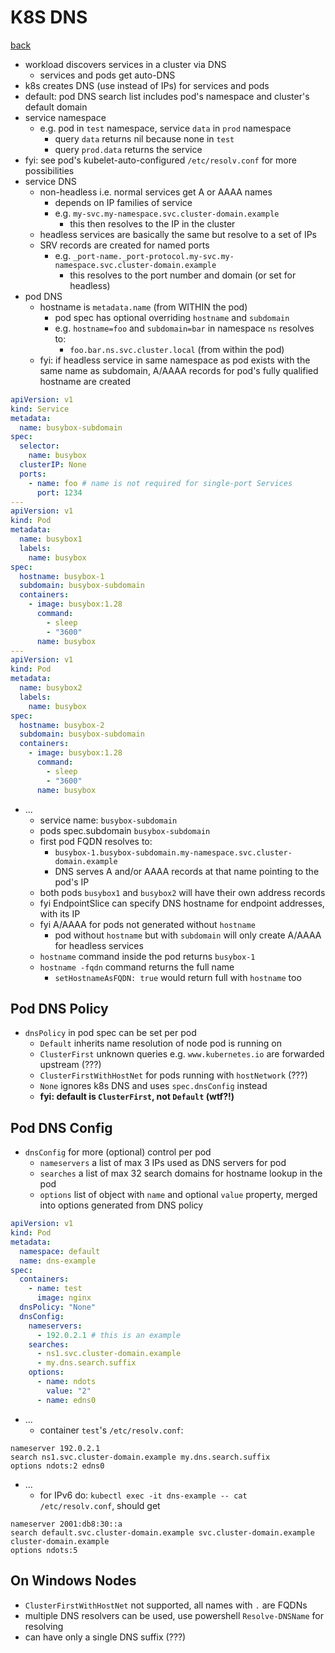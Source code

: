 # K8S DNS

[back](README#dns)

- workload discovers services in a cluster via DNS
  - services and pods get auto-DNS
- k8s creates DNS (use instead of IPs) for services and pods
- default: pod DNS search list includes pod's namespace and cluster's default domain
- service namespace
  - e.g. pod in `test` namespace, service `data` in `prod` namespace
    - query `data` returns nil because none in `test`
    - query `prod.data` returns the service
- fyi: see pod's kubelet-auto-configured `/etc/resolv.conf` for more possibilities
- service DNS
  - non-headless i.e. normal services get A or AAAA names
    - depends on IP families of service
    - e.g. `my-svc.my-namespace.svc.cluster-domain.example`
      - this then resolves to the IP in the cluster
  - headless services are basically the same but resolve to a set of IPs
  - SRV records are created for named ports
    - e.g. `_port-name._port-protocol.my-svc.my-namespace.svc.cluster-domain.example`
      - this resolves to the port number and domain (or set for headless)
- pod DNS
  - hostname is `metadata.name` (from WITHIN the pod)
    - pod spec has optional overriding `hostname` and `subdomain`
    - e.g. `hostname=foo` and `subdomain=bar` in namespace `ns` resolves to:
      - `foo.bar.ns.svc.cluster.local` (from within the pod)
  - fyi: if headless service in same namespace as pod exists with the same name as subdomain, A/AAAA records for pod's fully qualified hostname are created

```yaml
apiVersion: v1
kind: Service
metadata:
  name: busybox-subdomain
spec:
  selector:
    name: busybox
  clusterIP: None
  ports:
    - name: foo # name is not required for single-port Services
      port: 1234
---
apiVersion: v1
kind: Pod
metadata:
  name: busybox1
  labels:
    name: busybox
spec:
  hostname: busybox-1
  subdomain: busybox-subdomain
  containers:
    - image: busybox:1.28
      command:
        - sleep
        - "3600"
      name: busybox
---
apiVersion: v1
kind: Pod
metadata:
  name: busybox2
  labels:
    name: busybox
spec:
  hostname: busybox-2
  subdomain: busybox-subdomain
  containers:
    - image: busybox:1.28
      command:
        - sleep
        - "3600"
      name: busybox
```

- ...
  - service name: `busybox-subdomain`
  - pods spec.subdomain `busybox-subdomain`
  - first pod FQDN resolves to:
    - `busybox-1.busybox-subdomain.my-namespace.svc.cluster-domain.example`
    - DNS serves A and/or AAAA records at that name pointing to the pod's IP
  - both pods `busybox1` and `busybox2` will have their own address records
  - fyi EndpointSlice can specify DNS hostname for endpoint addresses, with its IP
  - fyi A/AAAA for pods not generated without `hostname`
    - pod without `hostname` but with `subdomain` will only create A/AAAA for headless services
  - `hostname` command inside the pod returns `busybox-1`
  - `hostname -fqdn` command returns the full name
    - `setHostnameAsFQDN: true` would return full with `hostname` too

## Pod DNS Policy

- `dnsPolicy` in pod spec can be set per pod
  - `Default` inherits name resolution of node pod is running on
  - `ClusterFirst` unknown queries e.g. `www.kubernetes.io` are forwarded upstream (???)
  - `ClusterFirstWithHostNet` for pods running with `hostNetwork` (???)
  - `None` ignores k8s DNS and uses `spec.dnsConfig` instead
  - **fyi: default is `ClusterFirst`, not `Default` (wtf?!)**

## Pod DNS Config

- `dnsConfig` for more (optional) control per pod
  - `nameservers` a list of max 3 IPs used as DNS servers for pod
  - `searches` a list of max 32 search domains for hostname lookup in the pod
  - `options` list of object with `name` and optional `value` property, merged into options generated from DNS policy

```yaml
apiVersion: v1
kind: Pod
metadata:
  namespace: default
  name: dns-example
spec:
  containers:
    - name: test
      image: nginx
  dnsPolicy: "None"
  dnsConfig:
    nameservers:
      - 192.0.2.1 # this is an example
    searches:
      - ns1.svc.cluster-domain.example
      - my.dns.search.suffix
    options:
      - name: ndots
        value: "2"
      - name: edns0
```

- ...
  - container `test`'s `/etc/resolv.conf`:

```
nameserver 192.0.2.1
search ns1.svc.cluster-domain.example my.dns.search.suffix
options ndots:2 edns0
```

- ...
  - for IPv6 do: `kubectl exec -it dns-example -- cat /etc/resolv.conf`, should get

```
nameserver 2001:db8:30::a
search default.svc.cluster-domain.example svc.cluster-domain.example cluster-domain.example
options ndots:5
```

## On Windows Nodes

- `ClusterFirstWithHostNet` not supported, all names with `.` are FQDNs
- multiple DNS resolvers can be used, use powershell `Resolve-DNSName` for resolving
- can have only a single DNS suffix (???)
